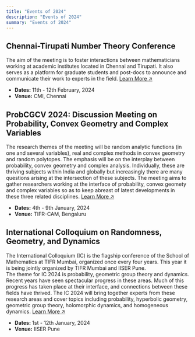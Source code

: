```yaml
---
title: "Events of 2024"
description: "Events of 2024"
summary: "Events of 2024"
---
```


## Chennai-Tirupati Number Theory Conference

The aim of the meeting is to foster interactions between mathematicians working at academic institutes located in Chennai and Tirupati. It also serves as a platform for graduate students and post-docs to announce and communicate their work to experts in the field. [Learn More &#8599;](https://sites.google.com/view/inter-city-nt-conf-cmi/home)

- **Dates:** 11th - 12th February, 2024
- **Venue:** CMI, Chennai

## ProbCGCV 2024: Discussion Meeting on Probability, Convex Geometry and Complex Variables

The research themes of the meeting will be random analytic functions (in one and several variables), real and complex methods in convex geometry and random polytopes. The emphasis will be on the interplay between probability, convex geometry and complex analysis. Individually, these are thriving subjects within India and globally but increasingly there are many questions arising at the intersection of these subjects. The meeting aims to gather researchers working at the interface of probability, convex geomety and complex variables so as to keep abreast of latest developments in these three related disciplines. [Learn More &#8599;](https://sites.google.com/view/probcgcv-2024/meeting)

- **Dates:** 4th - 9th January, 2024
- **Venue:** TIFR-CAM, Bengaluru

## International Colloquium on Randomness, Geometry, and Dynamics

The International Colloquium (IC) is the flagship conference of the School of Mathematics at TIFR Mumbai, organized once every four years. This year it is being jointly organized by TIFR Mumbai and IISER Pune.  
The theme for IC 2024 is probability, geometric group theory and dynamics. Recent years have seen spectacular progress in these areas. Much of this progress has taken place at their interface, and connections between these fields have thrived. The IC 2024 will bring together experts from these research areas and cover topics including probability, hyperbolic geometry, geometric group theory, holomorphic dynamics, and homogeneous dynamics. [Learn More &#8599;](http://randomgeometry.in/conference)

- **Dates:** 1st - 12th January, 2024
- **Venue:** IISER Pune
